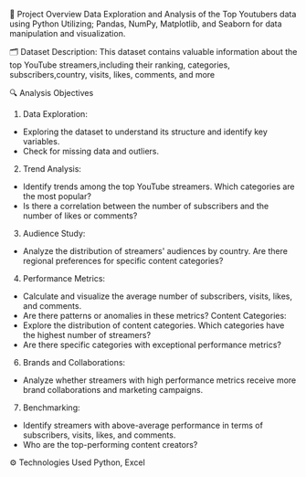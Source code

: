📌 Project Overview
Data Exploration and Analysis of the Top Youtubers data using Python Utilizing; Pandas, NumPy, Matplotlib, and Seaborn for data manipulation and visualization.

🗂️ Dataset Description:
 This dataset contains valuable information about the top YouTube streamers,including their ranking, categories, subscribers,country, visits, likes, comments, and more

🔍 Analysis Objectives
1. Data Exploration:
- Exploring the dataset to understand its structure and identify key variables.
- Check for missing data and outliers.
2. Trend Analysis:
- Identify trends among the top YouTube streamers. Which categories are the most popular?
- Is there a correlation between the number of subscribers and the number of likes or comments?
3. Audience Study:
- Analyze the distribution of streamers' audiences by country. Are there regional preferences for
specific content categories?
4. Performance Metrics:
- Calculate and visualize the average number of subscribers, visits, likes, and comments.
- Are there patterns or anomalies in these metrics?
Content Categories:
- Explore the distribution of content categories. Which categories have the highest number of
streamers?
- Are there specific categories with exceptional performance metrics?
6. Brands and Collaborations:
- Analyze whether streamers with high performance metrics receive more brand collaborations and
marketing campaigns.
7. Benchmarking:
- Identify streamers with above-average performance in terms of subscribers, visits, likes, and comments.
- Who are the top-performing content creators?

⚙️ Technologies Used 
Python, Excel